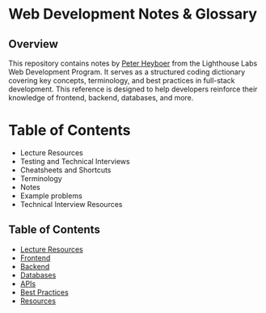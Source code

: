 # Web Development Notes & Glossary

## Overview
This repository contains notes by [Peter Heyboer](https://github.com/pheyboer) from the Lighthouse Labs Web Development Program. It serves as a structured coding dictionary covering key concepts, terminology, and best practices in full-stack development. This reference is designed to help developers reinforce their knowledge of frontend, backend, databases, and more.


# Table of Contents
* Lecture Resources
* Testing and Technical Interviews
* Cheatsheets and Shortcuts
* Terminology
* Notes
* Example problems
* Technical Interview Resources

## Table of Contents
- [Lecture Resources](#Lecture-Links)
- [Frontend](#frontend)
- [Backend](#backend)
- [Databases](#databases)
- [APIs](#apis)
- [Best Practices](#best-practices)
- [Resources](#resources)
